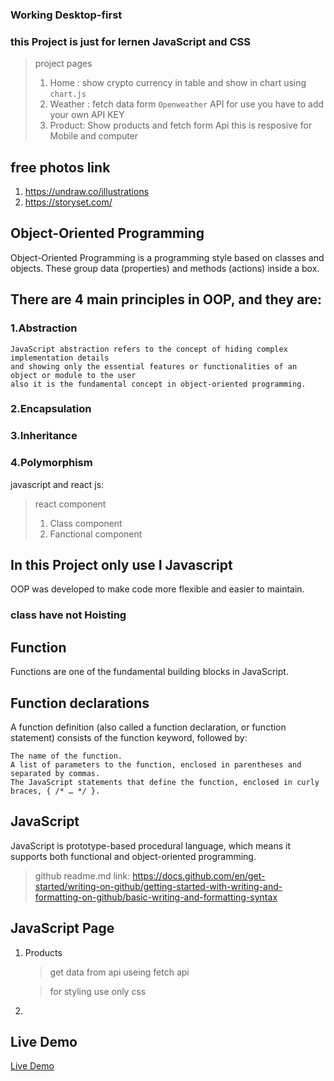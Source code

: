 ### Working Desktop-first
### this Project is just for lernen  JavaScript and CSS 
 >project pages
>1. Home :
>    show crypto currency in table and show in chart using `chart.js`
>2. Weather :
>    fetch data form `Openweather` API
>   for use you have to add your own API KEY
>3. Product:
>    Show products and  fetch form Api
>    this is resposive for Mobile and computer 

## free photos link
 1. https://undraw.co/illustrations
 2. https://storyset.com/

## Object-Oriented Programming
Object-Oriented Programming is a programming style based on classes and objects. These group data (properties) and methods (actions) inside a box.

## There are 4 main principles in OOP, and they are:
### 1.Abstraction
	JavaScript abstraction refers to the concept of hiding complex implementation details 
	and showing only the essential features or functionalities of an object or module to the user 
	also it is the fundamental concept in object-oriented programming.
### 2.Encapsulation
### 3.Inheritance
### 4.Polymorphism

javascript and react js:
 > react component
> 1. Class component
> 2. Fanctional component
## In this Project only use I Javascript



OOP was developed to make code more flexible and easier to maintain.

### class have not Hoisting 

## Function
Functions are one of the fundamental building blocks in JavaScript.
## Function declarations
A function definition (also called a function declaration, or function statement) consists of the function keyword, followed by:

	The name of the function.
	A list of parameters to the function, enclosed in parentheses and separated by commas.
	The JavaScript statements that define the function, enclosed in curly braces, { /* … */ }.







	
## JavaScript
JavaScript is prototype-based procedural language, which means it supports both functional and object-oriented programming.
> github readme.md link: https://docs.github.com/en/get-started/writing-on-github/getting-started-with-writing-and-formatting-on-github/basic-writing-and-formatting-syntax
##  JavaScript Page
1. Products
   > get data from api useing fetch api
   
   > for styling use only css
3. 
   
## Live Demo

[Live Demo](https://jumaqasimim.github.io/Javascript/)













